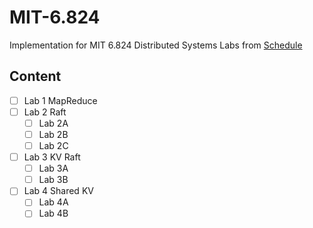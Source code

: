 # MIT-6.824

Implementation for MIT 6.824 Distributed Systems Labs from [Schedule](https://pdos.csail.mit.edu/6.824/schedule.html)

## Content

- [ ] Lab 1 MapReduce
- [ ] Lab 2 Raft
  - [ ] Lab 2A
  - [ ] Lab 2B
  - [ ] Lab 2C
- [ ] Lab 3 KV Raft
  - [ ] Lab 3A
  - [ ] Lab 3B
- [ ] Lab 4 Shared KV
  - [ ] Lab 4A
  - [ ] Lab 4B